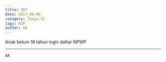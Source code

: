 ```yaml
---
title: 367
date: 2017-06-06
category: Tanya-SC
tags: KUP
author: AA
---
```


Anak belum 18 tahun ingin daftar NPWP

---



`AA`
